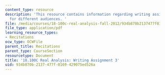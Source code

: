 ```yaml
---
content_type: resource
description: 'This resource contains information regarding writing assignment 3: writing
  for different audiences. '
file: /media/courses/18-100c-real-analysis-fall-2012/934b870b2137477f0169429075ed526a_MIT18_100CF12_Writing_3.pdf
file_type: application/pdf
learning_resource_types:
- Recitations
ocw_type: OCWFile
parent_title: Recitations
parent_type: CourseSection
resourcetype: Document
title: '18.100C Real Analysis: Writing Assignment 3'
uid: 934b870b-2137-477f-0169-429075ed526a
---
```

